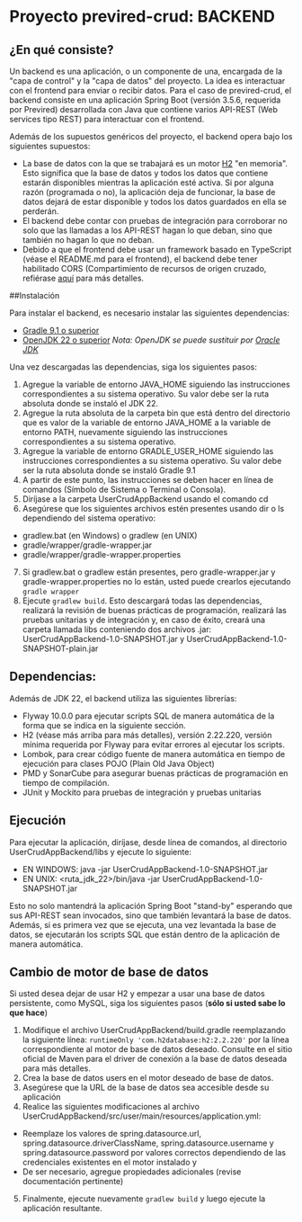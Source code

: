 # Proyecto previred-crud: BACKEND

## ¿En qué consiste?

Un backend es una aplicación, o un componente de una, encargada de la "capa de control" y la "capa de datos" del proyecto. La idea es interactuar con el frontend para enviar o recibir datos.
Para el caso de previred-crud, el backend consiste en una aplicación Spring Boot (versión 3.5.6, requerida por Previred) desarrollada con Java que contiene varios API-REST (Web services tipo REST) para interactuar con el frontend.

Además de los supuestos genéricos del proyecto, el backend opera bajo los siguientes supuestos:

* La base de datos con la que se trabajará es un motor [H2](https://www.h2database.com/html/main.html) "en memoria". Esto significa que la base de datos y todos los datos que contiene estarán disponibles mientras la aplicación esté activa. Si por alguna razón (programada o no), la aplicación deja de funcionar, la base de datos dejará de estar disponible y todos los datos guardados en ella se perderán.
* El backend debe contar con pruebas de integración para corroborar no solo que las llamadas a los API-REST hagan lo que deban, sino que también no hagan lo que no deban.
* Debido a que el frontend debe usar un framework basado en TypeScript (véase el README.md para el frontend), el backend debe tener habilitado CORS (Compartimiento de recursos de origen cruzado, refiérase [aquí](https://es.wikipedia.org/wiki/Intercambio_de_recursos_de_origen_cruzado) para más detalles.

##Instalación

Para instalar el backend, es necesario instalar las siguientes dependencias:

* [Gradle 9.1 o superior](https://gradle.org/releases/#9.1.0)
* [OpenJDK 22 o superior](https://jdk.java.net/archive/) _Nota: OpenJDK se puede sustituir por [Oracle JDK](https://www.oracle.com/java/technologies/downloads/archive/)_

Una vez descargadas las dependencias, siga los siguientes pasos:

1. Agregue la variable de entorno JAVA_HOME siguiendo las instrucciones correspondientes a su sistema operativo. Su valor debe ser la ruta absoluta donde se instaló el JDK 22.
2. Agregue la ruta absoluta de la carpeta bin que está dentro del directorio que es valor de la variable de entorno JAVA_HOME a la variable de entorno PATH, nuevamente siguiendo las instrucciones correspondientes a su sistema operativo.
3. Agregue la variable de entorno GRADLE_USER_HOME siguiendo las instrucciones correspondientes a su sistema operativo. Su valor debe ser la ruta absoluta donde se instaló Gradle 9.1
4. A partir de este punto, las instrucciones se deben hacer en línea de comandos (Símbolo de Sistema o Terminal o Consola).
5. Diríjase a la carpeta UserCrudAppBackend usando el comando cd
6. Asegúrese que los siguientes archivos estén presentes usando dir o ls dependiendo del sistema operativo:
  * gradlew.bat (en Windows) o gradlew (en UNIX)
  * gradle/wrapper/gradle-wrapper.jar
  * gradle/wrapper/gradle-wrapper.properties
7. Si gradlew.bat o gradlew están presentes, pero gradle-wrapper.jar y gradle-wrapper.properties no lo están, usted puede crearlos ejecutando ```gradle wrapper```
8. Ejecute ```gradlew build```. Esto descargará todas las dependencias, realizará la revisión de buenas prácticas de programación, realizará las pruebas unitarias y de integración y, en caso de éxito, creará una carpeta llamada libs conteniendo dos archivos .jar: UserCrudAppBackend-1.0-SNAPSHOT.jar y UserCrudAppBackend-1.0-SNAPSHOT-plain.jar

## Dependencias:

Además de JDK 22, el backend utiliza las siguientes librerías: 

* Flyway 10.0.0 para ejecutar scripts SQL de manera automática de la forma que se indica en la siguiente sección.
* H2 (véase más arriba para más detalles), versión 2.22.220, versión mínima requerida por Flyway para evitar errores al ejecutar los scripts.
* Lombok, para crear código fuente de manera automática en tiempo de ejecución para clases POJO (Plain Old Java Object)
* PMD y SonarCube para asegurar buenas prácticas de programación en tiempo de compilación.
* JUnit y Mockito para pruebas de integración y pruebas unitarias 

## Ejecución
Para ejecutar la aplicación, diríjase, desde línea de comandos, al directorio UserCrudAppBackend/libs y ejecute lo siguiente:

* EN WINDOWS: java -jar UserCrudAppBackend-1.0-SNAPSHOT.jar
* EN UNIX: <ruta_jdk_22>/bin/java -jar UserCrudAppBackend-1.0-SNAPSHOT.jar

Esto no solo mantendrá la aplicación Spring Boot "stand-by" esperando que sus API-REST sean invocados, sino que también levantará la base de datos. Además, si es primera vez que se ejecuta, una vez levantada la base de datos, se ejecutarán los scripts SQL que están dentro de la aplicación de manera automática.

## Cambio de motor de base de datos
Si usted desea dejar de usar H2 y empezar a usar una base de datos persistente, como MySQL, siga los siguientes pasos (**sólo si usted sabe lo que hace**)

1. Modifique el archivo UserCrudAppBackend/build.gradle reemplazando la siguiente línea: ```runtimeOnly 'com.h2database:h2:2.2.220'``` por la línea correspondiente al motor de base de datos deseado. Consulte en el sitio oficial de Maven para el driver de conexión a la base de datos deseada para más detalles.
2. Crea la base de datos users en el motor deseado de base de datos.
3. Asegúrese que la URL de la base de datos sea accesible desde su aplicación
4. Realice las siguientes modificaciones al archivo UserCrudAppBackend/src/user/main/resources/application.yml:
* Reemplaze los valores de spring.datasource.url, spring.datasource.driverClassName, spring.datasource.username y spring.datasource.password por valores correctos dependiendo de las credenciales existentes en el motor instalado y 
* De ser necesario, agregue propiedades adicionales (revise documentación pertinente)
5. Finalmente, ejecute nuevamente ```gradlew build``` y luego ejecute la aplicación resultante.
